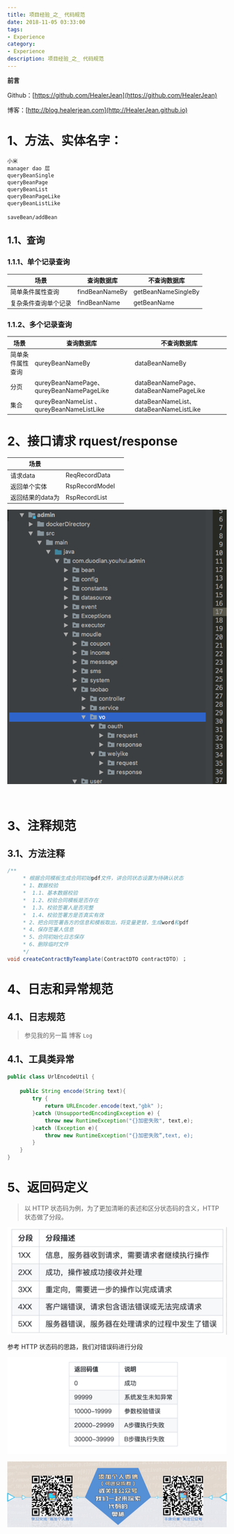 ```yaml
---
title: 项目经验_之_ 代码规范
date: 2018-11-05 03:33:00
tags: 
- Experience
category: 
- Experience
description: 项目经验_之_ 代码规范
---
```


**前言**     

 Github：[https://github.com/HealerJean](https://github.com/HealerJean)         

 博客：[http://blog.healerjean.com](http://HealerJean.github.io)          



# 1、方法、实体名字：

```
小米
manager dao 层
queryBeanSingle
queryBeanPage
queryBeanList
queryBeanPageLike
queryBeanListLike

saveBean/addBean
```



## 1.1、查询 

### 1.1.1、单个记录查询 

| 场景                 | 查询数据库     | 不查询数据库        |
| -------------------- | -------------- | ------------------- |
| 简单条件属性查询     | findBeanNameBy | getBeanNameSingleBy |
| 复杂条件查询单个记录 | findBeanName   | getBeanName         |



### 1.1.2、多个记录查询

| 场景             | 查询数据库                                 | 不查询数据库                           |
| ---------------- | ------------------------------------------ | -------------------------------------- |
| 简单条件属性查询 | qureyBeanNameBy                            | dataBeanNameBy                         |
| 分页             | qureyBeanNamePage、qureyBeanNamePageLike   | dataBeanNamePage、dataBeanNamePageLike |
| 集合             | qureyBeanNameList  、qureyBeanNameListLike | dataBeanNameList、dataBeanNameListLike |



# 2、接口请求 rquest/response



| 场景             |                |      |
| ---------------- | -------------- | ---- |
| 请求data         | ReqRecordData  |      |
| 返回单个实体     | RspRecordModel |      |
| 返回结果的data为 | RspRecordList  |      |







![WX20190213-180740](https://raw.githubusercontent.com/HealerJean/HealerJean.github.io/master/blogImages/WX20190213-180740.png)




​    

# 3、注释规范

## 3.1、方法注释

```java
/**
     * 根据合同模板生成合同初始pdf文件，讲合同状态设置为待确认状态
     * 1、数据校验
     *  1.1、基本数据校验
     *  1.2、校验合同模板是否存在
     *  1.3、校验签署人是否完整
     *  1.4、校验签署方是否真实有效
     * 2、把合同签署各方的信息和模板取出，将变量更替，生成word和pdf
     * 4、保存签署人信息
     * 5、合同初始化日志保存
     * 6、删除临时文件
     */
void createContractByTeamplate(ContractDTO contractDTO) ；
```









# 4、日志和异常规范

## 4.1、日志规范

> 参见我的另一篇 博客 `Log`

## 4.1、工具类异常

```java
public class UrlEncodeUtil {

    public String encode(String text){
        try {
            return URLEncoder.encode(text,"gbk" );
        }catch (UnsupportedEncodingException e) {
            throw new RuntimeException("{}加密失败", text,e);
        }catch (Exception e){
            throw new RuntimeException("{}加密失败”,text, e);
        }
    }
}

```





# 5、返回码定义

> 以 HTTP 状态码为例，为了更加清晰的表述和区分状态码的含义，HTTP 状态做了分段。

![image-20230612103909823](https://raw.githubusercontent.com/HealerJean/HealerJean.github.io/master/blogImages/image-20230612103909823.png)



参考 HTTP 状态码的思路，我们对错误码进行分段

![image-20230612103924970](https://raw.githubusercontent.com/HealerJean/HealerJean.github.io/master/blogImages/image-20230612103924970.png)











![ContactAuthor](https://raw.githubusercontent.com/HealerJean/HealerJean.github.io/master/assets/img/artical_bottom.jpg)





<link rel="stylesheet" href="https://unpkg.com/gitalk/dist/gitalk.css">

<script src="https://unpkg.com/gitalk@latest/dist/gitalk.min.js"></script> 
<div id="gitalk-container"></div>    
 <script type="text/javascript">
    var gitalk = new Gitalk({
		clientID: `1d164cd85549874d0e3a`,
		clientSecret: `527c3d223d1e6608953e835b547061037d140355`,
		repo: `HealerJean.github.io`,
		owner: 'HealerJean',
		admin: ['HealerJean'],
		id: '8Th42VtxSoPZkFn0',
    });
    gitalk.render('gitalk-container');
</script> 

